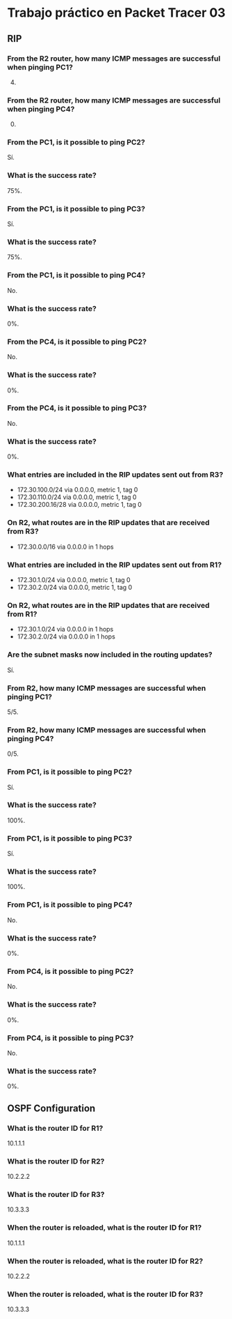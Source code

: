 # Trabajo práctico en Packet Tracer 03

## RIP

### From the R2 router, how many ICMP messages are successful when pinging PC1?
4.
### From the R2 router, how many ICMP messages are successful when pinging PC4?
0.
### From the PC1, is it possible to ping PC2?
Sí.
### What is the success rate?
75%.
### From the PC1, is it possible to ping PC3?
Sí.
### What is the success rate?
75%.
### From the PC1, is it possible to ping PC4?
No.
### What is the success rate?
0%.
### From the PC4, is it possible to ping PC2?
No.
### What is the success rate?
0%.
### From the PC4, is it possible to ping PC3?
No.
### What is the success rate?
0%.
### What entries are included in the RIP updates sent out from R3?
- 172.30.100.0/24 via 0.0.0.0, metric 1, tag 0
- 172.30.110.0/24 via 0.0.0.0, metric 1, tag 0
- 172.30.200.16/28 via 0.0.0.0, metric 1, tag 0
### On R2, what routes are in the RIP updates that are received from R3?
- 172.30.0.0/16 via 0.0.0.0 in 1 hops
### What entries are included in the RIP updates sent out from R1?
- 172.30.1.0/24 via 0.0.0.0, metric 1, tag 0
- 172.30.2.0/24 via 0.0.0.0, metric 1, tag 0
### On R2, what routes are in the RIP updates that are received from R1?
- 172.30.1.0/24 via 0.0.0.0 in 1 hops
- 172.30.2.0/24 via 0.0.0.0 in 1 hops
### Are the subnet masks now included in the routing updates?
Sí.
### From R2, how many ICMP messages are successful when pinging PC1?
5/5.
### From R2, how many ICMP messages are successful when pinging PC4?
0/5.
### From PC1, is it possible to ping PC2?
Sí.
### What is the success rate?
100%.
### From PC1, is it possible to ping PC3?
Sí.
### What is the success rate?
100%.
### From PC1, is it possible to ping PC4?
No.
### What is the success rate?
0%.
### From PC4, is it possible to ping PC2?
No.
### What is the success rate?
0%.
### From PC4, is it possible to ping PC3?
No.
### What is the success rate?
0%.

## OSPF Configuration

### What is the router ID for R1? 
10.1.1.1
### What is the router ID for R2? 
10.2.2.2
### What is the router ID for R3? 
10.3.3.3
### When the router is reloaded, what is the router ID for R1?
10.1.1.1
### When the router is reloaded, what is the router ID for R2?
10.2.2.2
### When the router is reloaded, what is the router ID for R3?
10.3.3.3